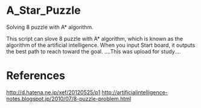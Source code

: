 # A_Star_Puzzle
Solving 8 puzzle with A* algorithm.

This script can slove 8 puzzle with A* algorithm, which is known as the algorithm of the artificial intelligence.
When you input Start board, it outputs the best path to reach toward the goal. ....This was upload for study....

# References
http://d.hatena.ne.jp/xef/20120525/p1
http://artificialintelligence-notes.blogspot.jp/2010/07/8-puzzle-problem.html
